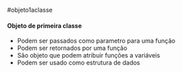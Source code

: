 #objeto1aclasse
#### Objeto de primeira classe
 - Podem ser passados como parametro para uma função
 - Podem ser retornados por uma função
 - São objeto que podem  atribuir funções a variáveis
 - Podem ser usado como estrutura de dados




